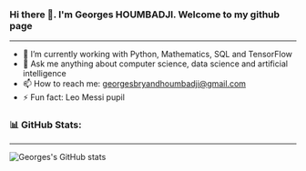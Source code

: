 ### Hi there 👋. I'm Georges HOUMBADJI. Welcome to my github page
---

- 🔭 I’m currently working with Python, Mathematics, SQL and TensorFlow
- 💬 Ask me anything about computer science, data science and artificial intelligence
- 📫 How to reach me: georgesbryandhoumbadji@gmail.com
- ⚡ Fun fact: Leo Messi pupil 

### 📊 GitHub Stats:
---
![Georges's GitHub stats](https://github-readme-stats.vercel.app/api?username=ghoumbadji&show_icons=true&theme=github_dark)
